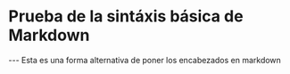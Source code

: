 # Prueba de la sintáxis básica de Markdown

--- Esta es una forma alternativa de poner los encabezados en markdown
